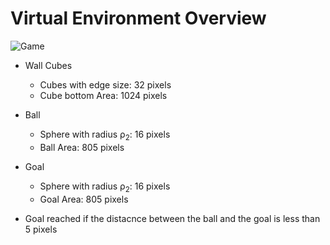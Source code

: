 # Virtual Environment Overview
![Game](https://github.com/ThanasisTs/maze_RL/blob/main/pictures/maze.png)



* Wall Cubes
  * Cubes with edge size: 32 pixels
  * Cube bottom Area: 1024 pixels

* Ball
  * Sphere with radius ρ<sub>2</sub>: 16 pixels
  * Ball Area: 805 pixels
  
* Goal
  * Sphere with radius ρ<sub>2</sub>: 16 pixels
  * Goal Area: 805 pixels
  
* Goal reached if the distacnce between the ball and the goal is less than 5 pixels
